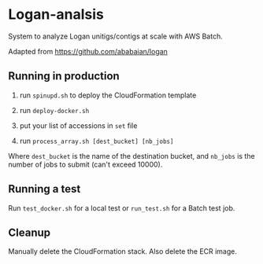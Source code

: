 # Logan-analsis

System to analyze Logan unitigs/contigs at scale with AWS Batch.

Adapted from https://github.com/ababaian/logan

## Running in production

1) run `spinupd.sh` to deploy the CloudFormation template

2) run `deploy-docker.sh`

3) put your list of accessions in `set` file

4) run `process_array.sh [dest_bucket] [nb_jobs]`

Where `dest_bucket` is the name of the destination bucket, and `nb_jobs` is the number of jobs to submit (can't exceed 10000).


## Running a test

Run `test_docker.sh` for a local test or `run_test.sh` for a Batch test job.


## Cleanup

Manually delete the CloudFormation stack. Also delete the ECR image. 
